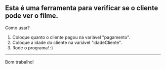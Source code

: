 Esta é uma ferramenta para verificar se o cliente pode ver o filme.
-------------------------------------------------------------------
Como usar?
1. Coloque quanto o cliente pagou na variável "pagamento".
2. Coloque a idade do cliente na variável "idadeCliente".
3. Rode o programa! :)
-------------------------------------------------------------------
Bom trabalho!